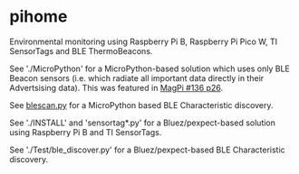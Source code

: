 pihome
======

Environmental monitoring using Raspberry Pi B, Raspberry Pi Pico W,
TI SensorTags and BLE ThermoBeacons.

See './MicroPython' for a MicroPython-based solution which uses only
BLE Beacon sensors (i.e. which radiate all important data directly in their Advertsising data). This was featured in [MagPi #136 p26](https://magpi.raspberrypi.com/issues/136).

See [blescan.py](https://github.com/tacker66/mp_playground/blob/main/blescan.py) for a
MicroPython based BLE Characteristic discovery.

See './INSTALL' and 'sensortag*.py' for a Bluez/pexpect-based solution using Raspberry Pi B and TI SensorTags.

See './Test/ble_discover.py' for a Bluez/pexpect-based BLE Characteristic discovery.
